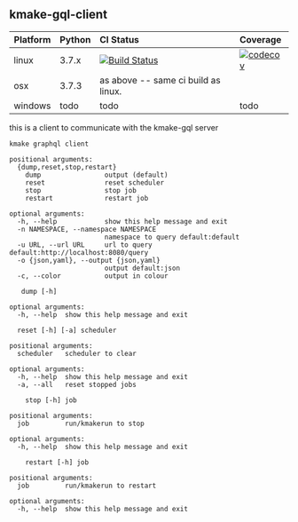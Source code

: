 ## kmake-gql-client

Platform    | Python | CI Status | Coverage
------------|:-------|:------------|:--------
linux       | 3.7.x  | [![Build Status](https://travis-ci.org/bythepowerof/kmake_gql_client.svg?branch=master)](https://travis-ci.org/bythepowerof/kmake_gql_client)| [![codecov](https://codecov.io/gh/bythepowerof/kmake_gql_client/branch/master/graph/badge.svg)](https://codecov.io/gh/bythepowerof/kmake_gql_client)
osx         | 3.7.3  | as above -- same ci build as linux.
windows     | todo   | todo | todo

this is a client to communicate with the kmake-gql server

```
kmake graphql client

positional arguments:
  {dump,reset,stop,restart}
    dump                output (default)
    reset               reset scheduler
    stop                stop job
    restart             restart job

optional arguments:
  -h, --help            show this help message and exit
  -n NAMESPACE, --namespace NAMESPACE
                        namespace to query default:default
  -u URL, --url URL     url to query default:http://localhost:8080/query
  -o {json,yaml}, --output {json,yaml}
                        output default:json
  -c, --color           output in colour

   dump [-h]

optional arguments:
  -h, --help  show this help message and exit

  reset [-h] [-a] scheduler

positional arguments:
  scheduler   scheduler to clear

optional arguments:
  -h, --help  show this help message and exit
  -a, --all   reset stopped jobs

    stop [-h] job

positional arguments:
  job         run/kmakerun to stop

optional arguments:
  -h, --help  show this help message and exit  

    restart [-h] job

positional arguments:
  job         run/kmakerun to restart

optional arguments:
  -h, --help  show this help message and exit
```